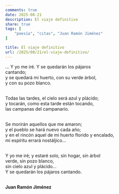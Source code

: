 ```yaml
---
comments: true
date: 2025-08-21
description: El viaje definitivo
share: true
tags: [
    "poesía", "citas", "Juan Ramón Jiménez"
]

title: El viaje definitivo
url: /2025/08/21/el-viaje-definitivo/
---
```


… Y yo me iré. Y se quedarán los pájaros  
cantando;  
y se quedará mi huerto, con su verde árbol,  
y con su pozo blanco.  
&nbsp;

Todas las tardes, el cielo será azul y plácido;  
y tocarán, como esta tarde están tocando,  
las campanas del campanario.  
&nbsp;

Se morirán aquellos que me amaron;  
y el pueblo se hará nuevo cada año;  
y en el rincón aquel de mi huerto florido y encalado,  
mi espíritu errará nostáljico…  
&nbsp;

Y yo me iré; y estaré solo, sin hogar, sin árbol  
verde, sin pozo blanco,  
sin cielo azul y plácido…  
Y se quedarán los pájaros cantando.   
&nbsp;

**Juan Ramón Jiménez**
